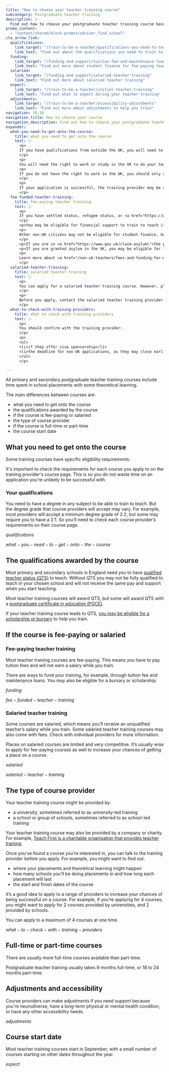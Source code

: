 ```yaml
---
title: "How to choose your teacher training course"
subcategory: Postgraduate teacher training
description: |-
  Find out how to choose your postgraduate teacher training course based on your eligibility, the qualifications you could get, and the course provider.
promo_content:
  - "content/shared/block-promos/adviser_find_school"
cta_arrow_link:
  qualifications:
    link_target: "/train-to-be-a-teacher/qualifications-you-need-to-teach"
    link_text: "Find out about the qualifications you need to train to teach"
  funding:
    link_target: "/funding-and-support/tuition-fee-and-maintenance-loans"
    link_text: "Find out more about student finance for fee-paying teacher training"
  salaried:
    link_target: "/funding-and-support/salaried-teacher-training"
    link_text: "Find out more about salaried teacher training"
  expect:
    link_target: "/train-to-be-a-teacher/initial-teacher-training"
    link_text: "Find out what to expect during your teacher training"
  adjustments:
    link_target: "/train-to-be-a-teacher/accessibility-adjustments"
    link_text: "Find out more about adjustments to help you train"
navigation: 20.10
navigation_title: How to choose your course
navigation_description: Find out how to choose your postgraduate teacher training course.
expander:
  what-you-need-to-get-onto-the-course:
    title: what you need to get onto the course
    text: |-
      <p>
      If you have qualifications from outside the UK, you will need to show that they meet the standards set for teacher training in England. You can <a href="/non-uk-teachers/non-uk-qualifications">get help comparing English and international qualifications</a>.
      </p>
      <p>
      You will need the right to work or study in the UK to do your teacher training in England.</p>
      <p>
      If you do not have the right to work in the UK, you should only apply to courses that have visa sponsorship available. You can <a href="https://find-teacher-training-courses.service.gov.uk/results?can_sponsor_visa=true&applications_open=true&order=course_name_ascending">find courses where visas can be sponsored</a>.
      </p>
      <p>
      If your application is successful, the training provider may be able to help you with applying for your visa. <a href="/non-uk-teachers/visas-for-non-uk-trainees">Find out how to apply for your visa to train to teach in England</a>.
      </p>
  fee-funded-teacher-training:
    title: fee-paying teacher training
    text: |-
      <p>
      If you have settled status, refugee status, or <a href="https://www.gov.uk/guidance/indefinite-leave-to-remain-in-the-uk">indefinite leave to remain in the UK</a>, you may be eligible for a tuition fee loan, maintenance loan, bursary or scholarship.
      </p>
      <p>You may be eligible for financial support to train to teach if <a href="/non-uk-teachers/visas-for-non-uk-trainees"> you are from Ukraine or Afghanistan and on certain visas</a>.</p>
      <p>
      Other non-UK citizens may not be eligible for student finance, but may be eligible for a bursary or scholarship to train to teach languages and physics.
      </p>
      <p>If you are in <a href="https://www.gov.uk/claim-asylum\">the process of seeking asylum</a>, check your immigration bail conditions to see if you have permission to study on a teacher training course in England. Even if you have permission, you are unlikely to be eligible for financial support.</p>
      <p>If you are granted asylum in the UK, you may be eligible for financial support to train to teach.</p>
      <p>
      Learn more about <a href="/non-uk-teachers/fees-and-funding-for-non-uk-trainees">fees and financial support for non-UK trainee teachers</a>.
      </p>
  salaried-teacher-training:
    title: salaried teacher training
    text: |-
      <p>
      You can apply for a salaried teacher training course. However, places on these courses are limited and very competitive. Some salaried courses may also charge fees.
      </p>
      <p>
      Before you apply, contact the salaried teacher training provider to check you meet the entry requirements.
      </p>
  what-to-check-with-training-providers:
    title: what to check with training providers
    text: |-
      <p>
      You should confirm with the training provider:
      </p>
      <p>
      <ul>
      <li>if they offer visa sponsorship</li>
      <li>the deadline for non-UK applications, as they may close earlier</li>
      </ul>
      </p>

---
```


All primary and secondary postgraduate teacher training courses include time spent in school placements with some theoretical learning. 

The main differences between courses are: 

* what you need to get onto the course
* the qualifications awarded by the course
* if the course is fee-paying or salaried 
* the type of course provider 
* if the course is full-time or part-time
* the course start date 

## What you need to get onto the course

Some training courses have specific eligibility requirements. 

It's important to check the requirements for each course you apply to on the training provider's course page. This is so you do not waste time on an application you’re unlikely to be successful with. 

### Your qualifications 

You need to have a degree in any subject to be able to train to teach. But the degree grade that course providers will accept may vary. For example, most providers will accept a minimum degree grade of 2:2, but some may require you to have a 2:1. So you’ll need to check each course provider’s requirements on their course page.

$qualifications$

$what-you-need-to-get-onto-the-course$

## The qualifications awarded by the course

Most primary and secondary schools in England need you to have [qualified teacher status (QTS)](/train-to-be-a-teacher/what-is-qts) to teach. Without QTS you may not be fully qualified to teach in your chosen school and will not receive the same pay and support when you start teaching.

Most teacher training courses will award QTS, but some will award QTS with a [postgraduate certificate in education (PGCE)](/train-to-be-a-teacher/what-is-a-pgce).

If your teacher training course leads to QTS, [you may be eligible for a scholarship or bursary](/funding-and-support/scholarships-and-bursaries) to help you train.

## If the course is fee-paying or salaried

### Fee-paying teacher training

Most teacher training courses are fee-paying. This means you have to pay tuition fees and will not earn a salary while you train. 

There are ways to fund your training, for example, through tuition fee and maintenance loans. You may also be eligible for a bursary or scholarship.

$funding$

$fee-funded-teacher-training$

### Salaried teacher training

Some courses are salaried, which means you’ll receive an unqualified teacher’s salary while you train. Some salaried teacher training courses may also come with fees. Check with individual providers for more information.

Places on salaried courses are limited and very competitive. It’s usually wise to apply for fee-paying courses as well to increase your chances of getting a place on a course.

$salaried$

$salaried-teacher-training$

## The type of course provider 

Your teacher training course might be provided by: 

* a university, sometimes referred to as university-led training
* a school or group of schools, sometimes referred to as school-led training

Your teacher training course may also be provided by a company or charity. For example, [Teach First is a charitable organisation that provides teacher training](https://www.teachfirst.org.uk).

Once you’ve found a course you’re interested in, you can talk to the training provider before you apply. For example, you might want to find out: 

* where your placements and theoretical learning might happen
* how many schools you’ll be doing placements in and how long each placement will last 
* the start and finish dates of the course 

It’s a good idea to apply to a range of providers to increase your chances of being successful on a course. For example, if you’re applying for 4 courses, you might want to apply for 2 courses provided by universities, and 2 provided by schools.

You can apply to a maximum of 4 courses at one time. 

$what-to-check-with-training-providers$

## Full-time or part-time courses 

There are usually more full-time courses available than part-time.

Postgraduate teacher training usually takes 9 months full-time, or 18 to 24 months part-time.

## Adjustments and accessibility

Course providers can make adjustments if you need support because you're neurodiverse, have a long-term physical or mental health condition, or have any other accessibility needs.

$adjustments$

## Course start date

Most teacher training courses start in September, with a small number of courses starting on other dates throughout the year.

$expect$
